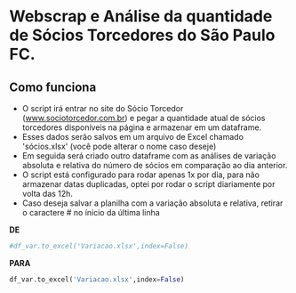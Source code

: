 # Webscrap e Análise da quantidade de Sócios Torcedores do São Paulo FC.

## Como funciona

- O script irá entrar no site do Sócio Torcedor (www.sociotorcedor.com.br) e pegar a quantidade atual de sócios torcedores disponíveis na página e armazenar em um dataframe.
- Esses dados serão salvos em um arquivo de Excel chamado 'sócios.xlsx' (você pode alterar o nome caso deseje)
- Em seguida será criado outro dataframe com as análises de variação absoluta e relativa do número de sócios em comparação ao dia anterior.
- O script está configurado para rodar apenas 1x por dia, para não armazenar datas duplicadas, optei por rodar o script diariamente por volta das 12h.
- Caso deseja salvar a planilha com a variação absoluta e relativa, retirar o caractere # no ínicio da última linha

**DE**
```python
#df_var.to_excel('Variacao.xlsx',index=False)
```

**PARA**
```python
df_var.to_excel('Variacao.xlsx',index=False)
```